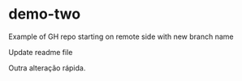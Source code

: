 # demo-two
Example of GH repo starting on remote side with new branch name

Update readme file

Outra alteração rápida.
